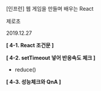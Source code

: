 [인프런] 웹 게임을 만들며 배우는 React

제로초

2019.12.27



**[ 4-1. React 조건문 ]**

**[ 4-2. setTimeout 넣어 반응속도 체크 ]**

- reduce()

**[ 4-3. 성능체크와 QnA ]**

